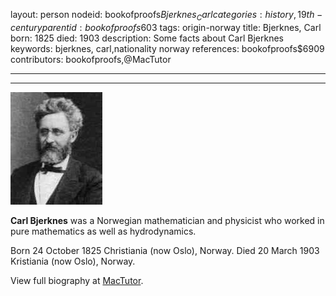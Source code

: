 layout: person
nodeid: bookofproofs$Bjerknes_Carl
categories: history,19th-century
parentid: bookofproofs$603
tags: origin-norway
title: Bjerknes, Carl
born: 1825
died: 1903
description: Some facts about Carl Bjerknes
keywords: bjerknes, carl,nationality norway
references: bookofproofs$6909
contributors: bookofproofs,@MacTutor

---


---

![Bjerknes_Carl.jpg](https://github.com/bookofproofs/bookofproofs.github.io/blob/main/_sources/_assets/images/portraits/Bjerknes_Carl.jpg?raw=true)

**Carl Bjerknes** was a Norwegian mathematician and physicist who worked in pure mathematics as well as hydrodynamics.

Born 24 October 1825 Christiania (now Oslo), Norway. Died 20 March 1903 Kristiania (now Oslo), Norway.


View full biography at [MacTutor](https://mathshistory.st-andrews.ac.uk/Biographies/Bjerknes_Carl/).